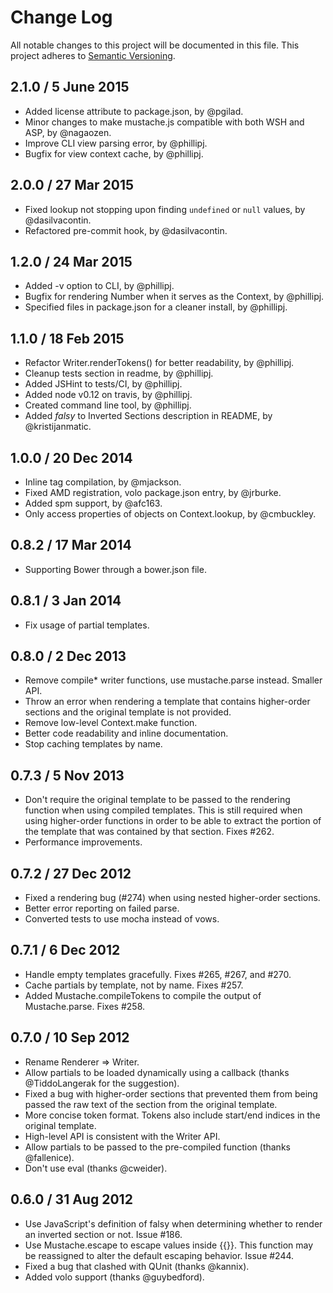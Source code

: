 # Change Log

All notable changes to this project will be documented in this file.
This project adheres to [Semantic Versioning](http://semver.org/).

## 2.1.0 / 5 June 2015

 * Added license attribute to package.json, by @pgilad.
 * Minor changes to make mustache.js compatible with both WSH and ASP, by @nagaozen.
 * Improve CLI view parsing error, by @phillipj.
 * Bugfix for view context cache, by @phillipj.

## 2.0.0 / 27 Mar 2015

 * Fixed lookup not stopping upon finding `undefined` or `null` values, by @dasilvacontin.
 * Refactored pre-commit hook, by @dasilvacontin.

## 1.2.0 / 24 Mar 2015

 * Added -v option to CLI, by @phillipj.
 * Bugfix for rendering Number when it serves as the Context, by @phillipj.
 * Specified files in package.json for a cleaner install, by @phillipj.

## 1.1.0 / 18 Feb 2015

 * Refactor Writer.renderTokens() for better readability, by @phillipj.
 * Cleanup tests section in readme, by @phillipj.
 * Added JSHint to tests/CI, by @phillipj.
 * Added node v0.12 on travis, by @phillipj.
 * Created command line tool, by @phillipj.
 * Added *falsy* to Inverted Sections description in README, by @kristijanmatic.

## 1.0.0 / 20 Dec 2014

  * Inline tag compilation, by @mjackson.
  * Fixed AMD registration, volo package.json entry, by @jrburke.
  * Added spm support, by @afc163.
  * Only access properties of objects on Context.lookup, by @cmbuckley.

## 0.8.2 / 17 Mar 2014

  * Supporting Bower through a bower.json file.

## 0.8.1 / 3 Jan 2014

  * Fix usage of partial templates.

## 0.8.0 / 2 Dec 2013

  * Remove compile* writer functions, use mustache.parse instead. Smaller API.
  * Throw an error when rendering a template that contains higher-order sections and
    the original template is not provided.
  * Remove low-level Context.make function.
  * Better code readability and inline documentation.
  * Stop caching templates by name.

## 0.7.3 / 5 Nov 2013

  * Don't require the original template to be passed to the rendering function
    when using compiled templates. This is still required when using higher-order
    functions in order to be able to extract the portion of the template
    that was contained by that section. Fixes #262.
  * Performance improvements.

## 0.7.2 / 27 Dec 2012

  * Fixed a rendering bug (#274) when using nested higher-order sections.
  * Better error reporting on failed parse.
  * Converted tests to use mocha instead of vows.

## 0.7.1 / 6 Dec 2012

  * Handle empty templates gracefully. Fixes #265, #267, and #270.
  * Cache partials by template, not by name. Fixes #257.
  * Added Mustache.compileTokens to compile the output of Mustache.parse. Fixes
    #258.

## 0.7.0 / 10 Sep 2012

  * Rename Renderer => Writer.
  * Allow partials to be loaded dynamically using a callback (thanks
    @TiddoLangerak for the suggestion).
  * Fixed a bug with higher-order sections that prevented them from being
    passed the raw text of the section from the original template.
  * More concise token format. Tokens also include start/end indices in the
    original template.
  * High-level API is consistent with the Writer API.
  * Allow partials to be passed to the pre-compiled function (thanks
    @fallenice).
  * Don't use eval (thanks @cweider).

## 0.6.0 / 31 Aug 2012

  * Use JavaScript's definition of falsy when determining whether to render an
    inverted section or not. Issue #186.
  * Use Mustache.escape to escape values inside {{}}. This function may be
    reassigned to alter the default escaping behavior. Issue #244.
  * Fixed a bug that clashed with QUnit (thanks @kannix).
  * Added volo support (thanks @guybedford).
